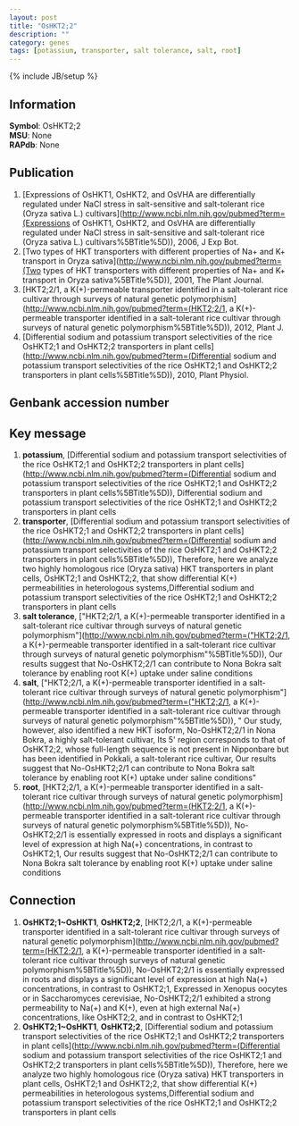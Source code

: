 ```yaml
---
layout: post
title: "OsHKT2;2"
description: ""
category: genes
tags: [potassium, transporter, salt tolerance, salt, root]
---
```

{% include JB/setup %}

## Information
__Symbol__: OsHKT2;2  
__MSU__: None  
__RAPdb__: None  

## Publication
1. [Expressions of OsHKT1, OsHKT2, and OsVHA are differentially regulated under NaCl stress in salt-sensitive and salt-tolerant rice (Oryza sativa L.) cultivars](http://www.ncbi.nlm.nih.gov/pubmed?term=(Expressions of OsHKT1, OsHKT2, and OsVHA are differentially regulated under NaCl stress in salt-sensitive and salt-tolerant rice (Oryza sativa L.) cultivars%5BTitle%5D)), 2006, J Exp Bot.
2. [Two types of HKT transporters with different properties of Na+ and K+ transport in Oryza sativa](http://www.ncbi.nlm.nih.gov/pubmed?term=(Two types of HKT transporters with different properties of Na+ and K+ transport in Oryza sativa%5BTitle%5D)), 2001, The Plant Journal.
3. [HKT2;2/1, a K(+)-permeable transporter identified in a salt-tolerant rice cultivar through surveys of natural genetic polymorphism](http://www.ncbi.nlm.nih.gov/pubmed?term=(HKT2;2/1, a K(+)-permeable transporter identified in a salt-tolerant rice cultivar through surveys of natural genetic polymorphism%5BTitle%5D)), 2012, Plant J.
4. [Differential sodium and potassium transport selectivities of the rice OsHKT2;1 and OsHKT2;2 transporters in plant cells](http://www.ncbi.nlm.nih.gov/pubmed?term=(Differential sodium and potassium transport selectivities of the rice OsHKT2;1 and OsHKT2;2 transporters in plant cells%5BTitle%5D)), 2010, Plant Physiol.

## Genbank accession number

## Key message
1. __potassium__, [Differential sodium and potassium transport selectivities of the rice OsHKT2;1 and OsHKT2;2 transporters in plant cells](http://www.ncbi.nlm.nih.gov/pubmed?term=(Differential sodium and potassium transport selectivities of the rice OsHKT2;1 and OsHKT2;2 transporters in plant cells%5BTitle%5D)), Differential sodium and potassium transport selectivities of the rice OsHKT2;1 and OsHKT2;2 transporters in plant cells
2. __transporter__, [Differential sodium and potassium transport selectivities of the rice OsHKT2;1 and OsHKT2;2 transporters in plant cells](http://www.ncbi.nlm.nih.gov/pubmed?term=(Differential sodium and potassium transport selectivities of the rice OsHKT2;1 and OsHKT2;2 transporters in plant cells%5BTitle%5D)),  Therefore, here we analyze two highly homologous rice (Oryza sativa) HKT transporters in plant cells, OsHKT2;1 and OsHKT2;2, that show differential K(+) permeabilities in heterologous systems,Differential sodium and potassium transport selectivities of the rice OsHKT2;1 and OsHKT2;2 transporters in plant cells
3. __salt tolerance__, ["HKT2;2/1, a K(+)-permeable transporter identified in a salt-tolerant rice cultivar through surveys of natural genetic polymorphism"](http://www.ncbi.nlm.nih.gov/pubmed?term=("HKT2;2/1, a K(+)-permeable transporter identified in a salt-tolerant rice cultivar through surveys of natural genetic polymorphism"%5BTitle%5D)),  Our results suggest that No-OsHKT2;2/1 can contribute to Nona Bokra salt tolerance by enabling root K(+) uptake under saline conditions
4. __salt__, ["HKT2;2/1, a K(+)-permeable transporter identified in a salt-tolerant rice cultivar through surveys of natural genetic polymorphism"](http://www.ncbi.nlm.nih.gov/pubmed?term=("HKT2;2/1, a K(+)-permeable transporter identified in a salt-tolerant rice cultivar through surveys of natural genetic polymorphism"%5BTitle%5D)), " Our study, however, also identified a new HKT isoform, No-OsHKT2;2/1 in Nona Bokra, a highly salt-tolerant cultivar, Its 5' region corresponds to that of OsHKT2;2, whose full-length sequence is not present in Nipponbare but has been identified in Pokkali, a salt-tolerant rice cultivar, Our results suggest that No-OsHKT2;2/1 can contribute to Nona Bokra salt tolerance by enabling root K(+) uptake under saline conditions"
5. __root__, [HKT2;2/1, a K(+)-permeable transporter identified in a salt-tolerant rice cultivar through surveys of natural genetic polymorphism](http://www.ncbi.nlm.nih.gov/pubmed?term=(HKT2;2/1, a K(+)-permeable transporter identified in a salt-tolerant rice cultivar through surveys of natural genetic polymorphism%5BTitle%5D)),  No-OsHKT2;2/1 is essentially expressed in roots and displays a significant level of expression at high Na(+) concentrations, in contrast to OsHKT2;1, Our results suggest that No-OsHKT2;2/1 can contribute to Nona Bokra salt tolerance by enabling root K(+) uptake under saline conditions

## Connection
1. __OsHKT2;1~OsHKT1__, __OsHKT2;2__, [HKT2;2/1, a K(+)-permeable transporter identified in a salt-tolerant rice cultivar through surveys of natural genetic polymorphism](http://www.ncbi.nlm.nih.gov/pubmed?term=(HKT2;2/1, a K(+)-permeable transporter identified in a salt-tolerant rice cultivar through surveys of natural genetic polymorphism%5BTitle%5D)),  No-OsHKT2;2/1 is essentially expressed in roots and displays a significant level of expression at high Na(+) concentrations, in contrast to OsHKT2;1, Expressed in Xenopus oocytes or in Saccharomyces cerevisiae, No-OsHKT2;2/1 exhibited a strong permeability to Na(+) and K(+), even at high external Na(+) concentrations, like OsHKT2;2, and in contrast to OsHKT2;1
2. __OsHKT2;1~OsHKT1__, __OsHKT2;2__, [Differential sodium and potassium transport selectivities of the rice OsHKT2;1 and OsHKT2;2 transporters in plant cells](http://www.ncbi.nlm.nih.gov/pubmed?term=(Differential sodium and potassium transport selectivities of the rice OsHKT2;1 and OsHKT2;2 transporters in plant cells%5BTitle%5D)),  Therefore, here we analyze two highly homologous rice (Oryza sativa) HKT transporters in plant cells, OsHKT2;1 and OsHKT2;2, that show differential K(+) permeabilities in heterologous systems,Differential sodium and potassium transport selectivities of the rice OsHKT2;1 and OsHKT2;2 transporters in plant cells


